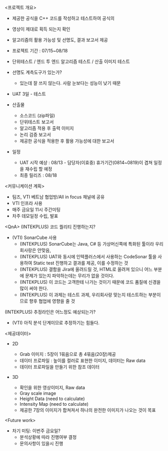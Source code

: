 <프로젝트 개요>
- 제공한 공식을 C++ 코드를 작성하고 테스트하여 공식의 
- 영상이 제대로 획득 되는지 확인
- 알고리즘의 활용 가능성 및 선명도, 결과 보고서 제공
- 프로젝트 기간 : 07/15~08/18

- 단위테스트 / 엔드 투 엔드 알고리즘 테스트 / 산출 이미지 테스트
- 선명도 계측도구가 있는가?
	- 있는데 잘 쓰지 않는다. 사람 눈보다는 성능이 낮기 때문

- UAT 3일 - 테스트 

- 산출물
	- 소스코드 (zip파일)
	- 단위테스트 보고서
	- 알고리즘 적용 후 출력 이미지
	- 논리 검증 보고서
	- 제공한 공식을 적용한 후 활용 가능성에 대한 보고서

- 일정
	- UAT 시작 예상 : 08/13 - 담당자(이효중) 휴가기간(0814~0819)이 겹쳐 일정을 재수립 할 예정
	- 최종 릴리즈 : 08/18

<커뮤니케이션 계획>
- 팀즈, VTI 베트남 협업방/All in focus 채널에 공유
- VTI 인프라 사용
- 매주 금요일 11시 주간미팅
- 차주 데모일정 수립, 발표

\<QnA>
(INTEKPLUS) 코드 퀄리티 진행하는지?
- (VTI) SonarCube 사용
	- (INTEKPLUS) SonarCube는 Java, C# 등 가상머신쪽에 특화된 툴이라 우리회사랑은 안맞음, 
	- (INTEKPLUS) UAT와 동시에 인텍플러스에서 사용하는 CodeSonar 툴을 사용하여 Static test 진행하고 결과를 제공, 이를 수정하는 것
	- (INTEKPLUS) 결함을 Jira에 올려드릴 것, HTML로 올려져 있으니 어느 부분에 문제가 있는지 파악하는데는 무리가 없을 것이다.
	- (INTEKPLUS) 이 코드는 고객한테 나가는 것이기 때문에 코드 품질에 신경을 많이 써야 한다.
	- (INTEKPLUS) 이 과제는 테스트 과제, 우리회사랑 맞는지 테스트하는 부분이므로 향후 협업에 영향을 줄 것

(INTEKPLUS) 추정라인은 어느정도 예상되는가?
- (VTI) 아직 분석 단계이므로 추정하기는 힘들다.

<제공데이터>
- 2D
	- Grab 이미지 : 5장이 1묶음으로 총 4묶음(20장)제공
	- 데이터 프로파일 : 높이를 컬러로 표현한 이미지, 데이터는 Raw data
	- 데이터 프로파일을 만들기 위한 참조 데이터

- 3D
	- 확인을 위한 영상이미지, Raw data
	- Gray scale image
	- Height Data (need to calculate)
	- Intensity Map (need to calculate)
	- 제공한 7장의 이미지가 합쳐져서 하나의 완전한 이미지가 나오는 것이 목표

\<Future work>
- 차기 미팅: 이번주 금요일?
	- 분석상황에 따라 진행여부 결정
	- 문의사항이 있을시 진행